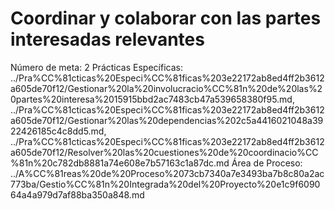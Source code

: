 # Coordinar y colaborar con las partes interesadas relevantes

Número de meta: 2
Prácticas Específicas: ../Pra%CC%81cticas%20Especi%CC%81ficas%203e22172ab8ed4ff2b3612a605de70f12/Gestionar%20la%20involucracio%CC%81n%20de%20las%20partes%20interesa%2015915bbd2ac7483cb47a539658380f95.md, ../Pra%CC%81cticas%20Especi%CC%81ficas%203e22172ab8ed4ff2b3612a605de70f12/Gestionar%20las%20dependencias%202c5a4416021048a3922426185c4c8dd5.md, ../Pra%CC%81cticas%20Especi%CC%81ficas%203e22172ab8ed4ff2b3612a605de70f12/Resolver%20las%20cuestiones%20de%20coordinacio%CC%81n%20c782db8881a74e608e7b57163c1a87dc.md
Área de Proceso: ../A%CC%81reas%20de%20Proceso%2073cb7340a7e3493ba7b8c80a2ac773ba/Gestio%CC%81n%20Integrada%20del%20Proyecto%20e1c9f609064a4a979d7af88ba350a848.md